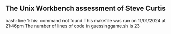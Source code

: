 ## The Unix Workbench assessment of Steve Curtis
bash: line 1: his: command not found
This makefile was run on 11/01/2024 at 21:46pm
The number of lines of code in guessinggame.sh is 23
